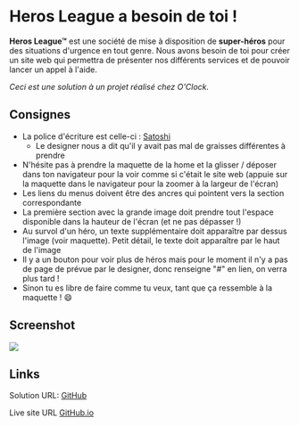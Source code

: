 # Heros League a besoin de toi !

**Heros League&trade;** est une société de mise à disposition de **super-héros** pour des situations d'urgence en tout genre. Nous avons besoin de toi pour créer un site web qui permettra de présenter nos différents services et de pouvoir lancer un appel à l'aide.

*Ceci est une solution à un projet réalisé chez O'Clock.*

## Consignes

- La police d'écriture est celle-ci : [Satoshi](https://www.fontshare.com/?q=Satoshi)
  - Le designer nous a dit qu'il y avait pas mal de graisses différentes à prendre
- N'hésite pas à prendre la maquette de la home et la glisser / déposer dans ton navigateur pour la voir comme si c'était le site web (appuie sur la maquette dans le navigateur pour la zoomer à la largeur de l'écran)
- Les liens du menus doivent être des ancres qui pointent vers la section correspondante
- La première section avec la grande image doit prendre tout l'espace disponible dans la hauteur de l'écran (et ne pas dépasser !)
- Au survol d'un héro, un texte supplémentaire doit apparaître par dessus l'image (voir maquette). Petit détail, le texte doit apparaître par le haut de l'image
- Il y a un bouton pour voir plus de héros mais pour le moment il n'y a pas de page de prévue par le designer, donc renseigne "#" en lien, on verra plus tard !
- Sinon tu es libre de faire comme tu veux, tant que ça ressemble à la maquette ! :smile:

## Screenshot

![](./assets/screenshot.png)

## Links

Solution URL: [GitHub](https://github.com/AmelMhdi/heroes-league.git)

Live site URL [GitHub.io](https://amelmhdi.github.io/heroes-league/)